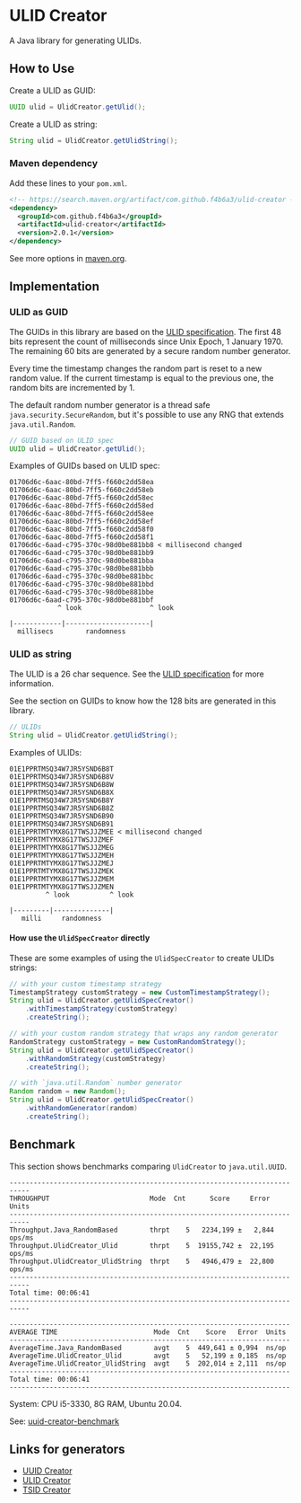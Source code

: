 
# ULID Creator

A Java library for generating ULIDs.

How to Use
------------------------------------------------------

Create a ULID as GUID:

```java
UUID ulid = UlidCreator.getUlid();
```

Create a ULID as string:

```java
String ulid = UlidCreator.getUlidString();
```


### Maven dependency

Add these lines to your `pom.xml`.

```xml
<!-- https://search.maven.org/artifact/com.github.f4b6a3/ulid-creator -->
<dependency>
  <groupId>com.github.f4b6a3</groupId>
  <artifactId>ulid-creator</artifactId>
  <version>2.0.1</version>
</dependency>
```
See more options in [maven.org](https://search.maven.org/artifact/com.github.f4b6a3/ulid-creator).

Implementation
------------------------------------------------------

### ULID as GUID

The GUIDs in this library are based on the [ULID specification](https://github.com/ulid/spec). The first 48 bits represent the count of milliseconds since Unix Epoch, 1 January 1970. The remaining 60 bits are generated by a secure random number generator.

Every time the timestamp changes the random part is reset to a new random value. If the current timestamp is equal to the previous one, the random bits are incremented by 1.

The default random number generator is a thread safe `java.security.SecureRandom`, but it's possible to use any RNG that extends `java.util.Random`.

```java
// GUID based on ULID spec
UUID ulid = UlidCreator.getUlid();
```

Examples of GUIDs based on ULID spec:

```text
01706d6c-6aac-80bd-7ff5-f660c2dd58ea
01706d6c-6aac-80bd-7ff5-f660c2dd58eb
01706d6c-6aac-80bd-7ff5-f660c2dd58ec
01706d6c-6aac-80bd-7ff5-f660c2dd58ed
01706d6c-6aac-80bd-7ff5-f660c2dd58ee
01706d6c-6aac-80bd-7ff5-f660c2dd58ef
01706d6c-6aac-80bd-7ff5-f660c2dd58f0
01706d6c-6aac-80bd-7ff5-f660c2dd58f1
01706d6c-6aad-c795-370c-98d0be881bb8 < millisecond changed
01706d6c-6aad-c795-370c-98d0be881bb9
01706d6c-6aad-c795-370c-98d0be881bba
01706d6c-6aad-c795-370c-98d0be881bbb
01706d6c-6aad-c795-370c-98d0be881bbc
01706d6c-6aad-c795-370c-98d0be881bbd
01706d6c-6aad-c795-370c-98d0be881bbe
01706d6c-6aad-c795-370c-98d0be881bbf
            ^ look                 ^ look
                                   
|------------|---------------------|
  millisecs        randomness
```

### ULID as string

The ULID is a 26 char sequence. See the [ULID specification](https://github.com/ulid/spec) for more information.

See the section on GUIDs to know how the 128 bits are generated in this library.

```java
// ULIDs
String ulid = UlidCreator.getUlidString();
```

Examples of ULIDs:

```text
01E1PPRTMSQ34W7JR5YSND6B8T
01E1PPRTMSQ34W7JR5YSND6B8V
01E1PPRTMSQ34W7JR5YSND6B8W
01E1PPRTMSQ34W7JR5YSND6B8X
01E1PPRTMSQ34W7JR5YSND6B8Y
01E1PPRTMSQ34W7JR5YSND6B8Z
01E1PPRTMSQ34W7JR5YSND6B90
01E1PPRTMSQ34W7JR5YSND6B91
01E1PPRTMTYMX8G17TWSJJZMEE < millisecond changed
01E1PPRTMTYMX8G17TWSJJZMEF
01E1PPRTMTYMX8G17TWSJJZMEG
01E1PPRTMTYMX8G17TWSJJZMEH
01E1PPRTMTYMX8G17TWSJJZMEJ
01E1PPRTMTYMX8G17TWSJJZMEK
01E1PPRTMTYMX8G17TWSJJZMEM
01E1PPRTMTYMX8G17TWSJJZMEN
         ^ look          ^ look
                                   
|---------|--------------|
   milli     randomness
```

#### How use the `UlidSpecCreator` directly

These are some examples of using the `UlidSpecCreator` to create ULIDs strings:

```java
// with your custom timestamp strategy
TimestampStrategy customStrategy = new CustomTimestampStrategy();
String ulid = UlidCreator.getUlidSpecCreator()
	.withTimestampStrategy(customStrategy)
	.createString();
```
```java
// with your custom random strategy that wraps any random generator
RandomStrategy customStrategy = new CustomRandomStrategy();
String ulid = UlidCreator.getUlidSpecCreator()
	.withRandomStrategy(customStrategy)
	.createString();
```
```java
// with `java.util.Random` number generator
Random random = new Random();
String ulid = UlidCreator.getUlidSpecCreator()
    .withRandomGenerator(random)
    .createString();
```


Benchmark
------------------------------------------------------

This section shows benchmarks comparing `UlidCreator` to `java.util.UUID`.

```
---------------------------------------------------------------------------
THROUGHPUT                         Mode  Cnt      Score     Error   Units
---------------------------------------------------------------------------
Throughput.Java_RandomBased        thrpt    5   2234,199 ±   2,844  ops/ms
Throughput.UlidCreator_Ulid        thrpt    5  19155,742 ±  22,195  ops/ms
Throughput.UlidCreator_UlidString  thrpt    5   4946,479 ±  22,800  ops/ms
---------------------------------------------------------------------------
Total time: 00:06:41
---------------------------------------------------------------------------
```

```
----------------------------------------------------------------------
AVERAGE TIME                        Mode  Cnt    Score   Error  Units
----------------------------------------------------------------------
AverageTime.Java_RandomBased        avgt    5  449,641 ± 0,994  ns/op
AverageTime.UlidCreator_Ulid        avgt    5   52,199 ± 0,185  ns/op
AverageTime.UlidCreator_UlidString  avgt    5  202,014 ± 2,111  ns/op
----------------------------------------------------------------------
Total time: 00:06:41
----------------------------------------------------------------------
```

System: CPU i5-3330, 8G RAM, Ubuntu 20.04.

See: [uuid-creator-benchmark](https://github.com/fabiolimace/uuid-creator-benchmark)

Links for generators
-------------------------------------------
* [UUID Creator](https://github.com/f4b6a3/uuid-creator)
* [ULID Creator](https://github.com/f4b6a3/ulid-creator)
* [TSID Creator](https://github.com/f4b6a3/tsid-creator)

